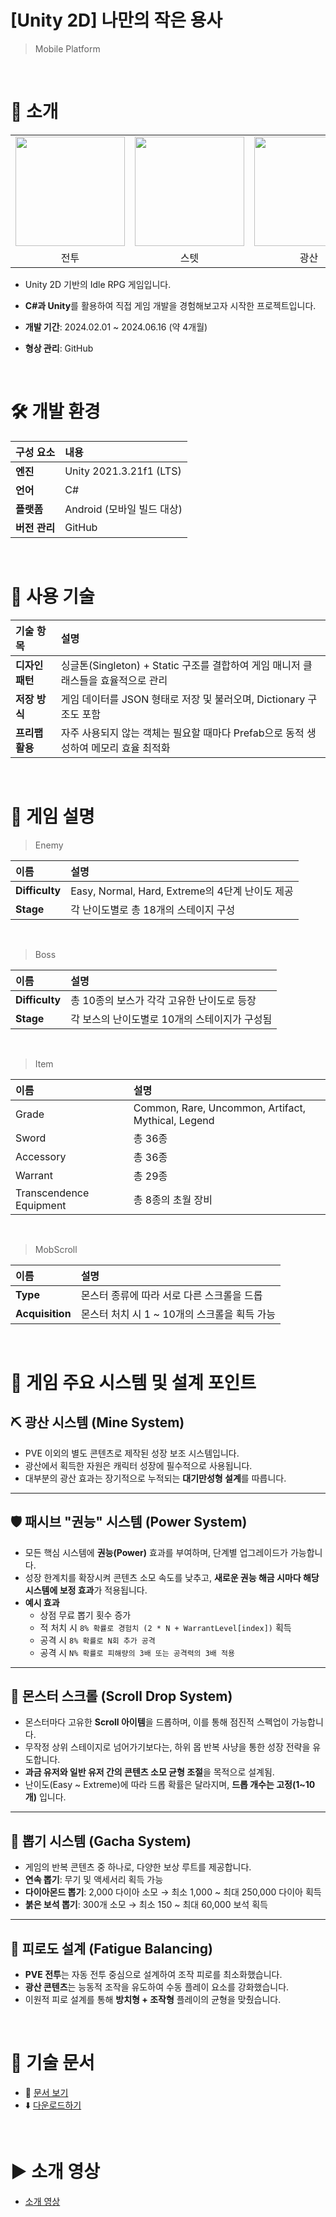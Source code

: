 # [Unity 2D] 나만의 작은 용사
> Mobile Platform

<br>

# 📘 소개
<table align="center">
  <tr>
    <td align="center">
      <img src="https://github.com/hhcczz/Idle-Game/assets/101077489/84ceb5ed-053f-45bf-9dad-1d3dc638b050" width="175px"/>
    </td>
    <td align="center">
      <img src="https://github.com/hhcczz/Idle-Game/assets/101077489/f745a0d2-69ed-4770-8275-a5b22c4e103c" width="175px"/>
    </td>
    <td align="center">
      <img src="https://github.com/hhcczz/Idle-Game/assets/101077489/1fd88a07-4683-40ef-92b9-0208a55be075" width="175px"/>
    </td>
    <td align="center">
      <img src="https://github.com/hhcczz/Idle-Game/assets/101077489/3a589a00-d3ac-4fc3-afce-d7430ee658a8" width="175px"/>
    </td>
    <td align="center">
      <img src="https://github.com/hhcczz/Idle-Game/assets/101077489/7aaf8433-ac93-4c27-8963-664944501fbd" width="175px"/>
    </td>
  </tr>
  <tr>
    <td align="center">전투</td>
    <td align="center">스텟</td>
    <td align="center">광산</td>
    <td align="center">강화</td>
    <td align="center">상점</td>
  </tr>
</table>

+ Unity 2D 기반의 Idle RPG 게임입니다.
  
+ **C#과 Unity**를 활용하여 직접 게임 개발을 경험해보고자 시작한 프로젝트입니다.
  
+ **개발 기간**: 2024.02.01 ~ 2024.06.16 (약 4개월)
  
+ **형상 관리**: GitHub

<br>

# 🛠️ 개발 환경

| 구성 요소 | 내용 |
|:---|:---|
| **엔진** | Unity 2021.3.21f1 (LTS) |
| **언어** | C# |
| **플랫폼** | Android (모바일 빌드 대상) |
| **버전 관리**| GitHub |

  <br>

# 🧪 사용 기술
| 기술 항목 | 설명 |
|:---|:---|
| **디자인 패턴** | 싱글톤(Singleton) + Static 구조를 결합하여 게임 매니저 클래스들을 효율적으로 관리 |
| **저장 방식** | 게임 데이터를 JSON 형태로 저장 및 불러오며, Dictionary 구조도 포함 |
| **프리팹 활용** | 자주 사용되지 않는 객체는 필요할 때마다 Prefab으로 동적 생성하여 메모리 효율 최적화 |

<br>

# 📖 게임 설명

> Enemy  

| 이름 | 설명 |
|:---|:---|
| **Difficulty** | Easy, Normal, Hard, Extreme의 4단계 난이도 제공 |
| **Stage**      | 각 난이도별로 총 18개의 스테이지 구성 |

<br>

> Boss 

| 이름 | 설명 |
|:---|:---|
| **Difficulty** | 총 10종의 보스가 각각 고유한 난이도로 등장 |
| **Stage** | 각 보스의 난이도별로 10개의 스테이지가 구성됨 |

<br>

> Item

| 이름 | 설명 |
|:---|:---|
| Grade | Common, Rare, Uncommon, Artifact, Mythical, Legend |
| Sword | 총 36종 |
| Accessory | 총 36종 |
| Warrant | 총 29종 |
| Transcendence Equipment | 총 8종의 초월 장비 |

<br>

> MobScroll 

| 이름 | 설명 |
|:---|:---|
| **Type** | 몬스터 종류에 따라 서로 다른 스크롤을 드롭 |
| **Acquisition** | 몬스터 처치 시 1 ~ 10개의 스크롤을 획득 가능 |

<br>

# 🚀 게임 주요 시스템 및 설계 포인트

## ⛏️ 광산 시스템 (Mine System)
- PVE 이외의 별도 콘텐츠로 제작된 성장 보조 시스템입니다.
- 광산에서 획득한 자원은 캐릭터 성장에 필수적으로 사용됩니다.
- 대부분의 광산 효과는 장기적으로 누적되는 **대기만성형 설계**를 따릅니다.

---

## 🛡️ 패시브 "권능" 시스템 (Power System)
- 모든 핵심 시스템에 **권능(Power)** 효과를 부여하며, 단계별 업그레이드가 가능합니다.
- 성장 한계치를 확장시켜 콘텐츠 소모 속도를 낮추고, **새로운 권능 해금 시마다 해당 시스템에 보정 효과**가 적용됩니다.
- **예시 효과**
  - 상점 무료 뽑기 횟수 증가
  - 적 처치 시 `8% 확률로 경험치 (2 * N + WarrantLevel[index])` 획득
  - 공격 시 `8% 확률로 N회 추가 공격`
  - 공격 시 `N% 확률로 피해량의 3배 또는 공격력의 3배 적용`

---

## 📜 몬스터 스크롤 (Scroll Drop System)
- 몬스터마다 고유한 **Scroll 아이템**을 드롭하며, 이를 통해 점진적 스펙업이 가능합니다.
- 무작정 상위 스테이지로 넘어가기보다는, 하위 몹 반복 사냥을 통한 성장 전략을 유도합니다.
- **과금 유저와 일반 유저 간의 콘텐츠 소모 균형 조절**을 목적으로 설계됨.
- 난이도(Easy ~ Extreme)에 따라 드롭 확률은 달라지며, **드롭 개수는 고정(1~10개)** 입니다.

---

## 🎰 뽑기 시스템 (Gacha System)
- 게임의 반복 콘텐츠 중 하나로, 다양한 보상 루트를 제공합니다.
- **연속 뽑기**: 무기 및 액세서리 획득 가능
- **다이아몬드 뽑기**: 2,000 다이아 소모 → 최소 1,000 ~ 최대 250,000 다이아 획득
- **붉은 보석 뽑기**: 300개 소모 → 최소 150 ~ 최대 60,000 보석 획득

---

## 🧠 피로도 설계 (Fatigue Balancing)
- **PVE 전투**는 자동 전투 중심으로 설계하여 조작 피로를 최소화했습니다.
- **광산 콘텐츠**는 능동적 조작을 유도하여 수동 플레이 요소를 강화했습니다.
- 이원적 피로 설계를 통해 **방치형 + 조작형** 플레이의 균형을 맞췄습니다.
      
    
<br>

# 📄 기술 문서

+ 📘 [문서 보기](./GameDesign.pdf)  
+ ⬇️ [다운로드하기](https://raw.githubusercontent.com/hhcczz/Idle-Game/main/GameDesign.pdf)

<br>

# ▶️ 소개 영상
+ [소개 영상](https://www.youtube.com/watch?v=_BroSnrOvzk)

